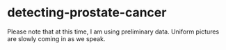 # detecting-prostate-cancer
Please note that at this time, I am using preliminary data. Uniform pictures are slowly coming in as we speak.
